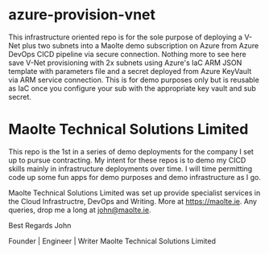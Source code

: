 # azure-provision-vnet
This infrastructure oriented repo is for the sole purpose of deploying a V-Net plus two subnets into a Maolte demo subscription on Azure from Azure DevOps CICD pipeline via secure connection. Nothing more to see here save V-Net provisioning with 2x subnets using Azure's IaC ARM JSON template with parameters file and a secret deployed from Azure KeyVault via ARM service connection. This is for demo purposes only but is reusable as IaC once you configure your sub with the appropriate key vault and sub secret. 

# Maolte Technical Solutions Limited 
This repo is the 1st in a series of demo deployments for the company I set up to pursue contracting. My intent for these repos is to demo my CICD skills mainly in infrastructure deployments over time. I will time permitting code up some fun apps for demo purposes and demo infrastructure as I go. 

Maolte Technical Solutions Limited was set up provide specialist services in the Cloud Infrastructre, DevOps and Writing. More at https://maolte.ie. Any queries, drop me a long at john@maolte.ie.

Best Regards
John

Founder | Engineer | Writer
Maolte Technical Solutions Limited
